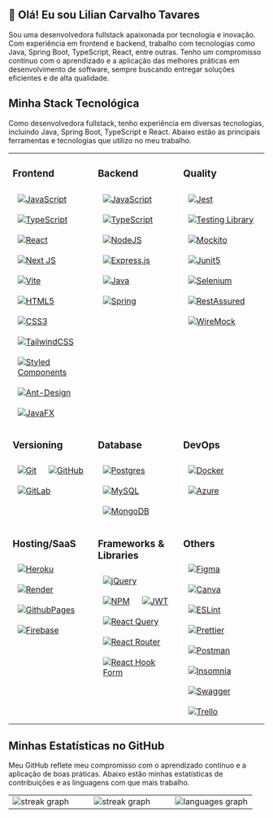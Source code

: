 <h2> 👋 Olá! Eu sou Lilian Carvalho Tavares </h2>

<p>Sou uma desenvolvedora fullstack apaixonada por tecnologia e inovação. Com experiência em frontend e backend, trabalho com tecnologias como Java, Spring Boot, TypeScript, React, entre outras. Tenho um compromisso contínuo com o aprendizado e a aplicação das melhores práticas em desenvolvimento de software, sempre buscando entregar soluções eficientes e de alta qualidade.</p>

<h2>Minha Stack Tecnológica</h2>
<p>Como desenvolvedora fullstack, tenho experiência em diversas tecnologias, incluindo Java, Spring Boot, TypeScript e React. Abaixo estão as principais ferramentas e tecnologias que utilizo no meu trabalho.</p>

<table>
    <tr>
      <td width="33%">
        <h3>Frontend</h3>
        <div align="left">
          <a href="https://www.javascript.com/" target="_blank"><img style="margin: 10px" src="https://img.shields.io/badge/javascript-%23323330.svg?style=flat&logo=javascript&logoColor=%23F7DF1E" alt="JavaScript" /></a>
          <a href="https://www.typescriptlang.org/" target="_blank"><img style="margin: 10px" src="https://img.shields.io/badge/typescript-%23007ACC.svg?style=flat&logo=typescript&logoColor=white" alt="TypeScript" /></a>
          <a href="https://reactjs.org/" target="_blank"><img style="margin: 10px" src="https://img.shields.io/badge/react-%2320232a.svg?style=flat&logo=react&logoColor=%2361DAFB" alt="React" /></a>
          <a href="https://nextjs.org/" target="_blank"><img style="margin: 10px" src="https://img.shields.io/badge/Next-black?style=flat&logo=next.js&logoColor=white" alt="Next JS" /></a>
          <a href="https://vitejs.dev/" target="_blank"><img style="margin: 10px" src="https://img.shields.io/badge/vite-%23646CFF.svg?style=flat&logo=vite&logoColor=white" alt="Vite" /></a>
          <a href="https://www.w3.org/TR/html52/" target="_blank"><img style="margin: 10px" src="https://img.shields.io/badge/html5-%23E34F26.svg?style=flat&logo=html5&logoColor=white" alt="HTML5" /></a>
          <a href="https://www.w3.org/Style/CSS/" target="_blank"><img style="margin: 10px" src="https://img.shields.io/badge/CSS3-1572B6?style=flat&logo=css3&logoColor=white" alt="CSS3" /></a>
          <a href="https://tailwindcss.com/" target="_blank"><img style="margin: 10px" src="https://img.shields.io/badge/tailwindcss-%2338B2AC.svg?style=flat&logo=tailwind-css&logoColor=white" alt="TailwindCSS" /></a>
          <a href="https://styled-components.com/" target="_blank"><img style="margin: 10px" src="https://img.shields.io/badge/styled--components-DB7093?style=flat&logo=styled-components&logoColor=white" alt="Styled Components" /></a>
          <a href="https://ant.design/" target="_blank"><img style="margin: 10px" src="https://img.shields.io/badge/-AntDesign-%230170FE?style=flat&logo=ant-design&logoColor=white" alt="Ant-Design" /></a>
          <a href="https://openjfx.io/" target="_blank"><img style="margin: 10px" src="https://img.shields.io/badge/javafx-%23FF0000.svg?style=flat&logo=javafx&logoColor=white" alt="JavaFX" /></a>
        </div>
      </td>
      <td valign="top" width="33%">
        <h3>Backend</h3>
        <div align="left">
          <a href="https://www.javascript.com/" target="_blank"><img style="margin: 10px" src="https://img.shields.io/badge/javascript-%23323330.svg?style=flat&logo=javascript&logoColor=%23F7DF1E" alt="JavaScript" /></a>
          <a href="https://www.typescriptlang.org/" target="_blank"><img style="margin: 10px" src="https://img.shields.io/badge/typescript-%23007ACC.svg?style=flat&logo=typescript&logoColor=white" alt="TypeScript" /></a>
          <a href="https://nodejs.org/" target="_blank"><img style="margin: 10px" src="https://img.shields.io/badge/node.js-6DA55F?style=flat&logo=node.js&logoColor=white" alt="NodeJS" /></a>
          <a href="https://expressjs.com/" target="_blank"><img style="margin: 10px" src="https://img.shields.io/badge/express.js-%23404d59.svg?style=flat&logo=express&logoColor=%2361DAFB" alt="Express.js" /></a>
          <a href="https://www.java.com/" target="_blank"><img style="margin: 10px" src="https://img.shields.io/badge/java-%23ED8B00.svg?style=flat&logo=openjdk&logoColor=white" alt="Java" /></a>
          <a href="https://spring.io/" target="_blank"><img style="margin: 10px" src="https://img.shields.io/badge/spring-%236DB33F.svg?style=flat&logo=spring&logoColor=white" alt="Spring" /></a>
        </div>
      </td>
      <td valign="top" width="33%">
        <h3>Quality</h3>
        <div align="left">
          <a href="https://jestjs.io/" target="_blank"><img style="margin: 10px" src="https://img.shields.io/badge/-jest-%23C21325?style=flat&logo=jest&logoColor=white" alt="Jest" /></a>
          <a href="https://testing-library.com/" target="_blank"><img style="margin: 10px" src="https://img.shields.io/badge/-TestingLibrary-%23E33332?style=flat&logo=testing-library&logoColor=white" alt="Testing Library" /></a>
          <a href="https://site.mockito.org/" target="_blank"><img style="margin: 10px" src="https://img.shields.io/badge/mockito-%6C9D25.svg?style=flat&logo=mockito&logoColor=%6C9D25" alt="Mockito" /></a>
          <a href="https://junit.org/junit5/" target="_blank"><img style="margin: 10px" src="https://img.shields.io/badge/junit5-%23323330.svg?style=flat&logo=junit5&logoColor=%25A162" alt="Junit5" /></a>
          <a href="https://www.selenium.dev/" target="_blank"><img style="margin: 10px" src="https://img.shields.io/badge/selenium-%43B02A?style=flat&logo=selenium&logoColor=white" alt="Selenium" /></a>
          <a href="https://rest-assured.io/" target="_blank"><img style="margin: 10px" src="https://img.shields.io/badge/rest-assured-%109B2E?style=flat&logo=rest-assured&logoColor=white" alt="RestAssured" /></a>
          <a href="http://wiremock.org/" target="_blank"><img style="margin: 10px" src="https://img.shields.io/badge/wire-mock-FF9505?style=flat" alt="WireMock" /></a>
        </div>
      </td>
    </tr>
    <tr>
      <td valign="top" width="33%">
        <h3>Versioning</h3>
        <div align="left">
          <a href="https://git-scm.com/" target="_blank"><img style="margin: 10px" src="https://img.shields.io/badge/git-%23F05033.svg?style=flat&logo=git&logoColor=white" alt="Git" /></a>
          <a href="https://github.com/" target="_blank"><img style="margin: 10px" src="https://img.shields.io/badge/github-%23121011.svg?style=flat&logo=github&logoColor=white" alt="GitHub" /></a>
          <a href="https://gitlab.com/" target="_blank"><img style="margin: 10px" src="https://img.shields.io/badge/gitlab-%23181717.svg?style=flat&logo=gitlab&logoColor=white" alt="GitLab" /></a>
        </div>
      </td>
      <td valign="top" width="33%">
        <h3>Database</h3>
        <div align="left">
          <a href="https://www.postgresql.org/" target="_blank"><img style="margin: 10px" src="https://img.shields.io/badge/postgres-%23316192.svg?style=flat&logo=postgresql&logoColor=white" alt="Postgres" /></a>
          <a href="https://www.mysql.com/" target="_blank"><img style="margin: 10px" src="https://img.shields.io/badge/mysql-4479A1.svg?style=flat&logo=mysql&logoColor=white" alt="MySQL" /></a>
          <a href="https://www.mongodb.com/" target="_blank"><img style="margin: 10px" src="https://img.shields.io/badge/MongoDB-%234ea94b.svg?style=flat&logo=mongodb&logoColor=white" alt="MongoDB" /></a>
        </div>
      </td>
      <td valign="top" width="33%">
        <h3>DevOps</h3>
        <div align="left">
          <a href="https://www.docker.com/" target="_blank"><img style="margin: 10px" src="https://img.shields.io/badge/Docker-%230db7ed.svg?style=flat&logo=docker&logoColor=white" alt="Docker" /></a>
          <a href="https://azure.microsoft.com/" target="_blank"><img style="margin: 10px" src="https://img.shields.io/badge/Azure-%230072C6.svg?style=flat&logo=microsoftazure&logoColor=white" alt="Azure" /></a>
        </div>
      </td>
    </tr>
    <tr>
      <td valign="top" width="33%">
        <h3>Hosting/SaaS</h3>
        <div align="left">
            <a href="https://www.heroku.com/" target="_blank"><img style="margin: 10px" src="https://img.shields.io/badge/Heroku-%23430098.svg?style=flat&logo=heroku&logoColor=white" alt="Heroku" /></a>
            <a href="https://render.com/" target="_blank"><img style="margin: 10px" src="https://img.shields.io/badge/Render-%46E3B7.svg?style=flat&logo=render&logoColor=white" alt="Render" /></a>
            <a href="https://pages.github.com/" target="_blank"><img style="margin: 10px" src="https://img.shields.io/badge/Github%20Pages-121013?style=flat&logo=github&logoColor=white" alt="GithubPages" /></a>
            <a href="https://firebase.google.com/" target="_blank"><img style="margin: 10px" src="https://img.shields.io/badge/Firebase-%23039BE5.svg?style=flat&logo=firebase" alt="Firebase" /></a>            
        </div>
      </td>    
      <td valign="top" width="33%">
        <h3>Frameworks & Libraries</h3>
        <div align="left">
            <a href="https://jquery.com/" target="_blank"><img style="margin: 10px" src="https://img.shields.io/badge/jquery-%230769AD.svg?style=flat&logo=jquery&logoColor=white" alt="jQuery" /></a>
            <a href="https://www.npmjs.com/" target="_blank"><img style="margin: 10px" src="https://img.shields.io/badge/NPM-%23CB3837.svg?style=flat&logo=npm&logoColor=white" alt="NPM" /></a>
            <a href="https://jwt.io/" target="_blank"><img style="margin: 10px" src="https://img.shields.io/badge/JWT-black?style=flat&logo=JSON%20web%20tokens" alt="JWT" /></a>
            <a href="https://react-query.tanstack.com/" target="_blank"><img style="margin: 10px" src="https://img.shields.io/badge/-React%20Query-FF4154?style=flat&logo=react%20query&logoColor=white" alt="React Query" /></a>
            <a href="https://reactrouter.com/" target="_blank"><img style="margin: 10px" src="https://img.shields.io/badge/React_Router-CA4245?style=flat&logo=react-router&logoColor=white" alt="React Router" /></a>
            <a href="https://react-hook-form.com/" target="_blank"><img style="margin: 10px" src="https://img.shields.io/badge/React%20Hook%20Form-%23EC5990.svg?style=flat&logo=reacthookform&logoColor=white" alt="React Hook Form" /></a>
        </div>
      </td>   
      <td valign="top" width="33%">
        <h3>Others</h3>
        <div align="left">
            <a href="https://www.figma.com/" target="_blank"><img style="margin: 10px" src="https://img.shields.io/badge/Figma-%23F24E1E.svg?style=flat&logo=figma&logoColor=white" alt="Figma" /></a>
            <a href="https://www.canva.com/" target="_blank"><img style="margin: 10px" src="https://img.shields.io/badge/Canva-%2300C4CC.svg?style=flat&logo=Canva&logoColor=white" alt="Canva" /></a>
            <a href="https://eslint.org/" target="_blank"><img style="margin: 10px" src="https://img.shields.io/badge/ESLint-4B3263?style=flat&logo=eslint&logoColor=white" alt="ESLint" /></a>
            <a href="https://prettier.io/" target="_blank"><img style="margin: 10px" src="https://img.shields.io/badge/Prettier-F7B93E?style=flat&logo=prettier&logoColor=white" alt="Prettier" /></a>
            <a href="https://www.postman.com/" target="_blank"><img style="margin: 10px" src="https://img.shields.io/badge/Postman-FF6C37?style=flat&logo=postman&logoColor=white" alt="Postman" /></a>
            <a href="https://insomnia.rest/" target="_blank"><img style="margin: 10px" src="https://img.shields.io/badge/Insomnia-black?style=flat&logo=insomnia&logoColor=5849BE" alt="Insomnia" /></a>
            <a href="https://swagger.io/" target="_blank"><img style="margin: 10px" src="https://img.shields.io/badge/-Swagger-%23Clojure?style=flat&logo=swagger&logoColor=white" alt="Swagger" /></a>
            <a href="https://trello.com/" target="_blank"><img style="margin: 10px" src="https://img.shields.io/badge/Trello-%23026AA7.svg?style=flat&logo=Trello&logoColor=white" alt="Trello" /></a>
        </div>
      </td>  
    </tr>    
</table>

<h2>Minhas Estatísticas no GitHub</h2>
<p>Meu GitHub reflete meu compromisso com o aprendizado contínuo e a aplicação de boas práticas. Abaixo estão minhas estatísticas de contribuições e as linguagens com que mais trabalho.</p>

<table>
    <tr>
      <td valign="top" width="33%">
        <img src="https://streak-stats.demolab.com?user=liliantavarez&locale=pt-br&mode=daily&theme=dark&hide_border=false&border_radius=5&order=3&hide_border=true" alt="streak graph"  />
      </td>
      <td valign="top" width="33%">
        <img src="https://github-readme-stats.vercel.app/api?username=liliantavarez&show_icons=true&theme=dark&hide_border=true&icon_color=DADADA&hide=contribs" alt="streak graph"  />
      </td>
      <td valign="top" width="33%">
        <img src="https://github-readme-stats.vercel.app/api/top-langs?username=liliantavarez&locale=en&hide_title=true&layout=compact&card_width=320&langs_count=3&theme=dark&hide_border=true&order=2&hide=html,css" alt="languages graph"  />
      </td>
    </tr>
</table>

